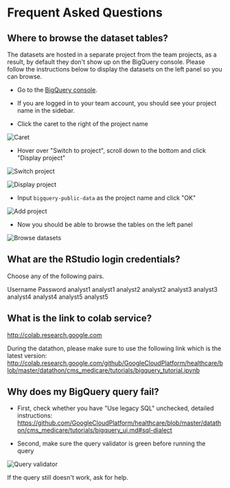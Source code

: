 # Frequent Asked Questions

## Where to browse the dataset tables?

The datasets are hosted in a separate project from the team projects, as a result, by default they don't show up on the BigQuery console. Please follow the instructions below to display the datasets on the left panel so you can browse.

* Go to the [BigQuery console](https://bigquery.cloud.google.com/welcome).

* If you are logged in to your team account, you should see your project name in the sidebar.

* Click the caret to the right of the project name

![Caret](tutorials/images/caret.png)

* Hover over "Switch to project", scroll down to the bottom and click "Display project"

![Switch project](tutorials/images/switch_project.png)

![Display project](tutorials/images/display_project.png)

* Input `bigquery-public-data` as the project name and click "OK"

![Add project](tutorials/images/add_project.png)

* Now you should be able to browse the tables on the left panel

![Browse datasets](tutorials/images/datasets.png)

## What are the RStudio login credentials?

Choose any of the following pairs.

Username Password
analyst1 analyst1
analyst2 analyst2
analyst3 analyst3
analyst4 analyst4
analyst5 analyst5

## What is the link to colab service?

http://colab.research.google.com

During the datathon, please make sure to use the following link which is the latest version: http://colab.research.google.com/github/GoogleCloudPlatform/healthcare/blob/master/datathon/cms_medicare/tutorials/bigquery_tutorial.ipynb

## Why does my BigQuery query fail?

* First, check whether you have "Use legacy SQL" unchecked, detailed instructions: https://github.com/GoogleCloudPlatform/healthcare/blob/master/datathon/cms_medicare/tutorials/bigquery_ui.md#sql-dialect

* Second, make sure the query validator is green before running the query

![Query validator](tutorials/images/query_validator.png)

If the query still doesn't work, ask for help.
